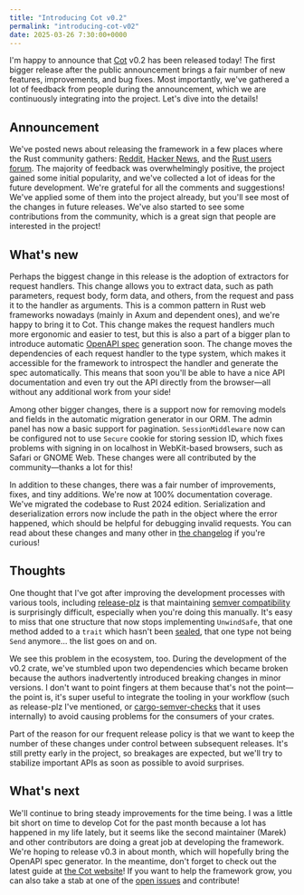 ```yaml
---
title: "Introducing Cot v0.2"
permalink: "introducing-cot-v02"
date: 2025-03-26 7:30:00+0000
---
```


I'm happy to announce that [Cot](https://cot.rs/) v0.2 has been released today! The first bigger release after the public announcement brings a fair number of new features, improvements, and bug fixes. Most importantly, we've gathered a lot of feedback from people during the announcement, which we are continuously integrating into the project. Let's dive into the details!

## Announcement

We've posted news about releasing the framework in a few places where the Rust community gathers: [Reddit](https://www.reddit.com/r/rust/comments/1isd428/welcome_cot_the_rust_web_framework_for_lazy/), [Hacker News](https://news.ycombinator.com/item?id=43089468), and the [Rust users forum](https://users.rust-lang.org/t/welcome-cot-the-rust-web-framework-for-lazy-developers/125795). The majority of feedback was overwhelmingly positive, the project gained some initial popularity, and we've collected a lot of ideas for the future development. We're grateful for all the comments and suggestions! We've applied some of them into the project already, but you'll see most of the changes in future releases. We've also started to see some contributions from the community, which is a great sign that people are interested in the project!

## What's new

Perhaps the biggest change in this release is the adoption of extractors for request handlers. This change allows you to extract data, such as path parameters, request body, form data, and others, from the request and pass it to the handler as arguments. This is a common pattern in Rust web frameworks nowadays (mainly in Axum and dependent ones), and we're happy to bring it to Cot. This change makes the request handlers much more ergonomic and easier to test, but this is also a part of a bigger plan to introduce automatic [OpenAPI spec](https://www.openapis.org/) generation soon. The change moves the dependencies of each request handler to the type system, which makes it accessible for the framework to introspect the handler and generate the spec automatically. This means that soon you'll be able to have a nice API documentation and even try out the API directly from the browser—all without any additional work from your side!

Among other bigger changes, there is a support now for removing models and fields in the automatic migration generator in our ORM. The admin panel has now a basic support for pagination. `SessionMiddleware` now can be configured not to use `Secure` cookie for storing session ID, which fixes problems with signing in on localhost in WebKit-based browsers, such as Safari or GNOME Web. These changes were all contributed by the community—thanks a lot for this!

In addition to these changes, there was a fair number of improvements, fixes, and tiny additions. We're now at 100% documentation coverage. We've migrated the codebase to Rust 2024 edition. Serialization and deserialization errors now include the path in the object where the error happened, which should be helpful for debugging invalid requests. You can read about these changes and many other in [the changelog](https://github.com/cot-rs/cot/blob/master/CHANGELOG.md) if you're curious!

## Thoughts

One thought that I've got after improving the development processes with various tools, including [release-plz](https://release-plz.dev/) is that maintaining [semver compatibility](https://doc.rust-lang.org/cargo/reference/semver.html) is surprisingly difficult, especially when you're doing this manually. It's easy to miss that one structure that now stops implementing `UnwindSafe`, that one method added to a `trait` which hasn't been [sealed](https://predr.ag/blog/definitive-guide-to-sealed-traits-in-rust/), that one type not being `Send` anymore... the list goes on and on.

We see this problem in the ecosystem, too. During the development of the v0.2 crate, we've stumbled upon two dependencies which became broken because the authors inadvertently introduced breaking changes in minor versions. I don't want to point fingers at them because that's not the point—the point is, it's super useful to integrate the tooling in your workflow (such as release-plz I've mentioned, or [cargo-semver-checks](https://github.com/obi1kenobi/cargo-semver-checks) that it uses internally) to avoid causing problems for the consumers of your crates.

Part of the reason for our frequent release policy is that we want to keep the number of these changes under control between subsequent releases. It's still pretty early in the project, so breakages are expected, but we'll try to stabilize important APIs as soon as possible to avoid surprises.

## What's next

We'll continue to bring steady improvements for the time being. I was a little bit short on time to develop Cot for the past month because a lot has happened in my life lately, but it seems like the second maintainer (Marek) and other contributors are doing a great job at developing the framework. We're hoping to release v0.3 in about month, which will hopefully bring the OpenAPI spec generator. In the meantime, don't forget to check out the latest guide at [the Cot website](https://cot.rs/guide/v0.2/)! If you want to help the framework grow, you can also take a stab at one of the [open issues](https://github.com/cot-rs/cot/issues) and contribute!

